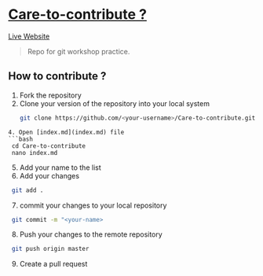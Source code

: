 # [Care-to-contribute ?](https://open-source-community.github.io/Care-to-contribute/)
[Live Website](https://open-source-community.github.io/Care-to-contribute/)

> Repo for git workshop practice.

## How to contribute ?

1. Fork the repository
2. Clone your version of the repository into your local system
   ```bash
   git clone https://github.com/<your-username>/Care-to-contribute.git
  ```
4. Open [index.md](index.md) file
  ```bash
   cd Care-to-contribute
   nano index.md
  ```
5. Add your name to the list
6. Add your changes
  ```bash
   git add .
  ```
7. commit your changes to your local repository
  ```bash
   git commit -m "<your-name>
  ```
8. Push your changes to the remote repository
  ```bash
   git push origin master
  ```
9. Create a pull request
